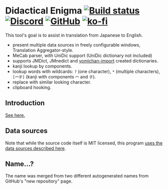 Didactical Enigma [![Build status](https://ci.appveyor.com/api/projects/status/qt81054k5n9f1t2h/branch/master?svg=true)](https://ci.appveyor.com/project/milleniumbug/didacticalenigma/branch/master) [![Discord](https://img.shields.io/discord/563012720178495499.svg)](https://discord.gg/p4kGURM) [![GitHub](https://img.shields.io/github/license/milleniumbug/DidacticalEnigma.svg)](https://github.com/milleniumbug/DidacticalEnigma/blob/master/LICENSE) [![ko-fi](https://ko-fi.com/img/githubbutton_sm.svg)](https://ko-fi.com/V7V02A5AY)
=================

This tool's goal is to assist in translation from Japanese to English.

- present multiple data sources in freely configurable windows, Translation Aggregator-style.
- MeCab parser, with UniDic support (UniDic dictionary not included)
- supports JMDict, JMnedict and [yomichan-import](https://github.com/FooSoft/yomichan-import) created dictionaries.
- kanji lookup by components.
- lookup words with wildcards: `?` (one character), `*` (multiple characters), `[宀子]` (kanji with components `宀` and `子`).
- replace with similar looking character.
- clipboard hooking.

Introduction
---------

[See here.](Docs/index.md)


Data sources
------------

Note that while the source code itself is MIT licensed, this program [uses the data sources described here](https://github.com/DidacticalEnigma/DidacticalEnigma-Data/blob/master/about.txt).

Name...?
--------

The name was merged from two different autogenerated names from GitHub's "new repository" page. 

